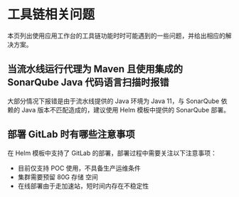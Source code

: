 # 工具链相关问题

本页列出使用应用工作台的工具链功能时时可能遇到的一些问题，并给出相应的解决方案。

## 当流水线运行代理为 Maven 且使用集成的 SonarQube Java 代码语言扫描时报错

大部分情况下报错是由于流水线提供的 Java 环境为 Java 11，与 SonarQube 依赖的
Java 版本不匹配造成的，建议使用 Helm 模板中提供的 SonarQube 部署。

## 部署 GitLab 时有哪些注意事项

在 Helm 模板中支持了 GitLab 的部署，部署过程中需要关注以下注意事项：

- 目前仅支持 POC 使用，不具备生产运维条件
- 集群需要预留 80G 存储 空间
- 在线部署由于走加速站，短时间内存在不稳定性
